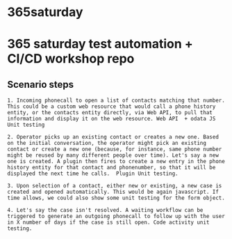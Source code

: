 # 365saturday
365 saturday test automation + CI/CD workshop repo
=======================================================


Scenario steps
-----------------

    1. Incoming phonecall to open a list of contacts matching that number. This could be a custom web resource that would call a phone history entity, or the contacts entity directly, via Web API, to pull that information and display it on the web resource. Web API  + odata JS Unit testing

    2. Operator picks up an existing contact or creates a new one. Based on the initial conversation, the operator might pick an existing contact or create a new one (because, for instance, same phone number might be reused by many different people over time). Let's say a new one is created. A plugin then fires to create a new entry in the phone history entity for that contact and phonenumber, so that it will be displayed the next time he calls.  Plugin Unit testing.

    3. Upon selection of a contact, either new or existing, a new case is created and opened automatically. This would be again javascript. If time allows, we could also show some unit testing for the form object.

    4. Let's say the case isn't resolved. A waiting workflow can be triggered to generate an outgoing phonecall to follow up with the user in X number of days if the case is still open. Code activity unit testing.

